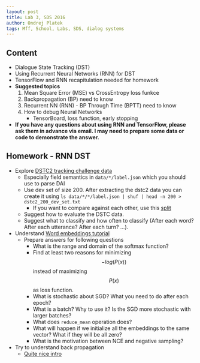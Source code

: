 ```yaml
---
layout: post
title: Lab 3, SDS 2016
author: Ondrej Platek
tags: Mff, School, Labs, SDS, dialog systems 
---
```


## Content

- Dialogue State Tracking (DST)
- Using Recurrent Neural Networks (RNN) for DST 
- TensorFlow and RNN recapitulation needed for homework
- **Suggested topics**
    1. Mean Square Error (MSE) vs CrossEntropy loss funkce
    2. Backpropagation (BP) need to know
    3. Recurrent NN (RNN) - BP Through Time (BPTT) need to know
    4. How to debug Neural Networks
        - TensorBoard, loss function, early stopping
- **If you have any questions about using RNN and TensorFlow, please ask them in advance via email. I may need to prepare some data or code to demonstrate the answer.**

## Homework - RNN DST 
- Explore [DSTC2 tracking challenge data](http://camdial.org/~mh521/dstc/downloads/dstc2_test.tar.gz)
    - Especially field semantics in `data/*/label.json` which you should use to parse DAI
    - Use dev set of size 200. After extracting the dstc2 data you can create it using `ls data/*/*/label.json | shuf | head -n 200 > dstc2_200_dev_set.txt`
        - If you want to compare against each other, use this [split](https://raw.githubusercontent.com/oplatek/sds-lab/master/dst/dstc2_200_dev_set.txt)
    - Suggest how to evaluate the DSTC data.
    - Suggest what to classify and how often to classify (After each word? After each utterance? After each turn? ...).
- Understand [Word embeddings tutorial](https://www.tensorflow.org/versions/r0.7/tutorials/word2vec/index.html)
    - Prepare answers for following questions
        - What is the range and domain of the softmax function?
        - Find at least two reasons for minimizing $$ -log(P(x)) $$ instead of maximizing $$ P(x) $$ as loss function.
        - What is stochastic about SGD? What you need to do after each epoch?
        - What is a batch? Why to use it? Is the SGD more stochastic with larger batches?
        - What does `reduce_mean` operation does?
        - What will happen if we initialize all the embeddings to the same vector? What if they will be all zero?
        - What is the motivation between NCE and negative sampling?
- Try to understand back propagation
    - [Quite nice intro](http://numericinsight.com/uploads/A_Gentle_Introduction_to_Backpropagation.pdf)
